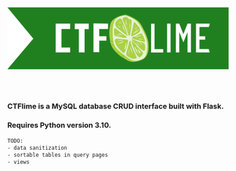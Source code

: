 <img src="app\static\images\ctflime.svg">


<br/><br/>
### CTFlime is a MySQL database CRUD interface built with Flask.

### Requires Python version 3.10.

    TODO:
    - data sanitization
    - sortable tables in query pages
    - views
